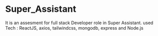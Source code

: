 # Super_Assistant
It is an assesment for full stack Developer role in Super Assistant.
used Tech : ReactJS, axios, tailwindcss, mongodb, express and Node.js
